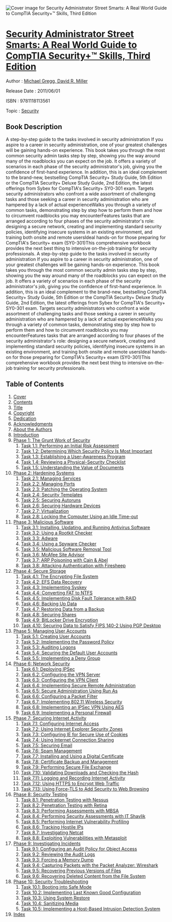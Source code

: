 ![Cover image for Security Administrator Street Smarts: A Real World Guide to CompTIA Security+™ Skills, Third Edition](https://imgdetail.ebookreading.net/cover/cover/security/EB9781118113561.jpg)

[Security Administrator Street Smarts: A Real World Guide to CompTIA Security+™ Skills, Third Edition](https://ebookreading.net/view/book/Security+Administrator+Street+Smarts%3A+A+Real+World+Guide+to+CompTIA+Security%2B%E2%84%A2+Skills%2C+Third+Edition-EB9781118113561_1.html "Security Administrator Street Smarts: A Real World Guide to CompTIA Security+™ Skills, Third Edition")
====================================================================================================================

Author : [Michael Gregg](https://ebookreading.net/search/author/Michael+Gregg),[ David R. Miller](https://ebookreading.net/search/author/+David+R.+Miller)

Release Date : 2011/06/01

ISBN : 9781118113561

Topic : [Security](https://ebookreading.net/search/category/security)

Book Description
-----------------

A step-by-step guide to the tasks involved in security administration
If you aspire to a career in security administration, one of your greatest challenges will be gaining hands-on experience. This book takes you through the most common security admin tasks step by step, showing you the way around many of the roadblocks you can expect on the job. It offers a variety of scenarios in each phase of the security administrator's job, giving you the confidence of first-hand experience.
In addition, this is an ideal complement to the brand-new, bestselling CompTIA Security+ Study Guide, 5th Edition or the CompTIA Security+ Deluxe Study Guide, 2nd Edition, the latest offerings from Sybex for CompTIA's Security+ SY0-301 exam.
Targets security administrators who confront a wide assortment of challenging tasks and those seeking a career in security administration who are hampered by a lack of actual experienceWalks you through a variety of common tasks, demonstrating step by step how to perform them and how to circumvent roadblocks you may encounterFeatures tasks that are arranged according to four phases of the security administrator's role: designing a secure network, creating and implementing standard security policies, identifying insecure systems in an existing environment, and training both onsite and remote usersIdeal hands-on for those preparing for CompTIA's Security+ exam (SY0-301)This comprehensive workbook provides the next best thing to intensive on-the-job training for security professionals.
              A step-by-step guide to the tasks involved in security administration
If you aspire to a career in security administration, one of your greatest challenges will be gaining hands-on experience. This book takes you through the most common security admin tasks step by step, showing you the way around many of the roadblocks you can expect on the job. It offers a variety of scenarios in each phase of the security administrator's job, giving you the confidence of first-hand experience.
In addition, this is an ideal complement to the brand-new, bestselling CompTIA Security+ Study Guide, 5th Edition or the CompTIA Security+ Deluxe Study Guide, 2nd Edition, the latest offerings from Sybex for CompTIA's Security+ SY0-301 exam.
Targets security administrators who confront a wide assortment of challenging tasks and those seeking a career in security administration who are hampered by a lack of actual experienceWalks you through a variety of common tasks, demonstrating step by step how to perform them and how to circumvent roadblocks you may encounterFeatures tasks that are arranged according to four phases of the security administrator's role: designing a secure network, creating and implementing standard security policies, identifying insecure systems in an existing environment, and training both onsite and remote usersIdeal hands-on for those preparing for CompTIA's Security+ exam (SY0-301)This comprehensive workbook provides the next best thing to intensive on-the-job training for security professionals.
              
Table of Contents
-----------------

1. [Cover](https://ebookreading.net/view/book/Security+Administrator+Street+Smarts%3A+A+Real+World+Guide+to+CompTIA+Security%2B%E2%84%A2+Skills%2C+Third+Edition-EB9781118113561_1.html)
1. [Contents](https://ebookreading.net/view/book/Security+Administrator+Street+Smarts%3A+A+Real+World+Guide+to+CompTIA+Security%2B%E2%84%A2+Skills%2C+Third+Edition-EB9781118113561_2.html)
1. [Title](https://ebookreading.net/view/book/Security+Administrator+Street+Smarts%3A+A+Real+World+Guide+to+CompTIA+Security%2B%E2%84%A2+Skills%2C+Third+Edition-EB9781118113561_3.html)
1. [Copyright](https://ebookreading.net/view/book/Security+Administrator+Street+Smarts%3A+A+Real+World+Guide+to+CompTIA+Security%2B%E2%84%A2+Skills%2C+Third+Edition-EB9781118113561_4.html)
1. [Dedication](https://ebookreading.net/view/book/Security+Administrator+Street+Smarts%3A+A+Real+World+Guide+to+CompTIA+Security%2B%E2%84%A2+Skills%2C+Third+Edition-EB9781118113561_5.html)
1. [Acknowledgments](https://ebookreading.net/view/book/Security+Administrator+Street+Smarts%3A+A+Real+World+Guide+to+CompTIA+Security%2B%E2%84%A2+Skills%2C+Third+Edition-EB9781118113561_6.html)
1. [About the Authors](https://ebookreading.net/view/book/Security+Administrator+Street+Smarts%3A+A+Real+World+Guide+to+CompTIA+Security%2B%E2%84%A2+Skills%2C+Third+Edition-EB9781118113561_7.html)
1. [Introduction](https://ebookreading.net/view/book/Security+Administrator+Street+Smarts%3A+A+Real+World+Guide+to+CompTIA+Security%2B%E2%84%A2+Skills%2C+Third+Edition-EB9781118113561_8.html)
1. [Phase 1: The Grunt Work of Security](https://ebookreading.net/view/book/Security+Administrator+Street+Smarts%3A+A+Real+World+Guide+to+CompTIA+Security%2B%E2%84%A2+Skills%2C+Third+Edition-EB9781118113561_9.html)
    1. [Task 1.1: Performing an Initial Risk Assessment](https://ebookreading.net/view/book/Security+Administrator+Street+Smarts%3A+A+Real+World+Guide+to+CompTIA+Security%2B%E2%84%A2+Skills%2C+Third+Edition-EB9781118113561_10.html#sec1)
    1. [Task 1.2: Determining Which Security Policy Is Most Important](https://ebookreading.net/view/book/Security+Administrator+Street+Smarts%3A+A+Real+World+Guide+to+CompTIA+Security%2B%E2%84%A2+Skills%2C+Third+Edition-EB9781118113561_11.html#sec2)
    1. [Task 1.3: Establishing a User-Awareness Program](https://ebookreading.net/view/book/Security+Administrator+Street+Smarts%3A+A+Real+World+Guide+to+CompTIA+Security%2B%E2%84%A2+Skills%2C+Third+Edition-EB9781118113561_12.html#sec3)
    1. [Task 1.4: Reviewing a Physical-Security Checklist](https://ebookreading.net/view/book/Security+Administrator+Street+Smarts%3A+A+Real+World+Guide+to+CompTIA+Security%2B%E2%84%A2+Skills%2C+Third+Edition-EB9781118113561_13.html#sec4)
    1. [Task 1.5: Understanding the Value of Documents](https://ebookreading.net/view/book/Security+Administrator+Street+Smarts%3A+A+Real+World+Guide+to+CompTIA+Security%2B%E2%84%A2+Skills%2C+Third+Edition-EB9781118113561_14.html#sec5)
1. [Phase 2: Hardening Systems](https://ebookreading.net/view/book/Security+Administrator+Street+Smarts%3A+A+Real+World+Guide+to+CompTIA+Security%2B%E2%84%A2+Skills%2C+Third+Edition-EB9781118113561_15.html)
    1. [Task 2.1: Managing Services](https://ebookreading.net/view/book/Security+Administrator+Street+Smarts%3A+A+Real+World+Guide+to+CompTIA+Security%2B%E2%84%A2+Skills%2C+Third+Edition-EB9781118113561_16.html#sec6)
    1. [Task 2.2: Managing Ports](https://ebookreading.net/view/book/Security+Administrator+Street+Smarts%3A+A+Real+World+Guide+to+CompTIA+Security%2B%E2%84%A2+Skills%2C+Third+Edition-EB9781118113561_17.html#sec7)
    1. [Task 2.3: Patching the Operating System](https://ebookreading.net/view/book/Security+Administrator+Street+Smarts%3A+A+Real+World+Guide+to+CompTIA+Security%2B%E2%84%A2+Skills%2C+Third+Edition-EB9781118113561_18.html#sec8)
    1. [Task 2.4: Security Templates](https://ebookreading.net/view/book/Security+Administrator+Street+Smarts%3A+A+Real+World+Guide+to+CompTIA+Security%2B%E2%84%A2+Skills%2C+Third+Edition-EB9781118113561_19.html#sec9)
    1. [Task 2.5: Securing Autoruns](https://ebookreading.net/view/book/Security+Administrator+Street+Smarts%3A+A+Real+World+Guide+to+CompTIA+Security%2B%E2%84%A2+Skills%2C+Third+Edition-EB9781118113561_20.html#sec10)
    1. [Task 2.6: Securing Hardware Devices](https://ebookreading.net/view/book/Security+Administrator+Street+Smarts%3A+A+Real+World+Guide+to+CompTIA+Security%2B%E2%84%A2+Skills%2C+Third+Edition-EB9781118113561_21.html#sec11)
    1. [Task 2.7: Virtualization](https://ebookreading.net/view/book/Security+Administrator+Street+Smarts%3A+A+Real+World+Guide+to+CompTIA+Security%2B%E2%84%A2+Skills%2C+Third+Edition-EB9781118113561_22.html#sec12)
    1. [Task 2.8: Locking the Computer Using an Idle Time-out](https://ebookreading.net/view/book/Security+Administrator+Street+Smarts%3A+A+Real+World+Guide+to+CompTIA+Security%2B%E2%84%A2+Skills%2C+Third+Edition-EB9781118113561_23.html#sec13)
1. [Phase 3: Malicious Software](https://ebookreading.net/view/book/Security+Administrator+Street+Smarts%3A+A+Real+World+Guide+to+CompTIA+Security%2B%E2%84%A2+Skills%2C+Third+Edition-EB9781118113561_24.html)
    1. [Task 3.1: Installing, Updating, and Running Antivirus Software](https://ebookreading.net/view/book/Security+Administrator+Street+Smarts%3A+A+Real+World+Guide+to+CompTIA+Security%2B%E2%84%A2+Skills%2C+Third+Edition-EB9781118113561_25.html#sec14)
    1. [Task 3.2: Using a Rootkit Checker](https://ebookreading.net/view/book/Security+Administrator+Street+Smarts%3A+A+Real+World+Guide+to+CompTIA+Security%2B%E2%84%A2+Skills%2C+Third+Edition-EB9781118113561_26.html#sec15)
    1. [Task 3.3: Adware](https://ebookreading.net/view/book/Security+Administrator+Street+Smarts%3A+A+Real+World+Guide+to+CompTIA+Security%2B%E2%84%A2+Skills%2C+Third+Edition-EB9781118113561_27.html#sec16)
    1. [Task 3.4: Using a Spyware Checker](https://ebookreading.net/view/book/Security+Administrator+Street+Smarts%3A+A+Real+World+Guide+to+CompTIA+Security%2B%E2%84%A2+Skills%2C+Third+Edition-EB9781118113561_28.html#sec17)
    1. [Task 3.5: Malicious Software Removal Tool](https://ebookreading.net/view/book/Security+Administrator+Street+Smarts%3A+A+Real+World+Guide+to+CompTIA+Security%2B%E2%84%A2+Skills%2C+Third+Edition-EB9781118113561_29.html#sec18)
    1. [Task 3.6: McAfee Site Advisor](https://ebookreading.net/view/book/Security+Administrator+Street+Smarts%3A+A+Real+World+Guide+to+CompTIA+Security%2B%E2%84%A2+Skills%2C+Third+Edition-EB9781118113561_30.html#sec19)
    1. [Task 3.7: ARP Poisoning with Cain &amp; Abel](https://ebookreading.net/view/book/Security+Administrator+Street+Smarts%3A+A+Real+World+Guide+to+CompTIA+Security%2B%E2%84%A2+Skills%2C+Third+Edition-EB9781118113561_31.html#sec20)
    1. [Task 3.8: Attacking Authentication with Firesheep](https://ebookreading.net/view/book/Security+Administrator+Street+Smarts%3A+A+Real+World+Guide+to+CompTIA+Security%2B%E2%84%A2+Skills%2C+Third+Edition-EB9781118113561_32.html#sec21)
1. [Phase 4: Secure Storage](https://ebookreading.net/view/book/Security+Administrator+Street+Smarts%3A+A+Real+World+Guide+to+CompTIA+Security%2B%E2%84%A2+Skills%2C+Third+Edition-EB9781118113561_33.html)
    1. [Task 4.1: The Encrypting File System](https://ebookreading.net/view/book/Security+Administrator+Street+Smarts%3A+A+Real+World+Guide+to+CompTIA+Security%2B%E2%84%A2+Skills%2C+Third+Edition-EB9781118113561_34.html#sec22)
    1. [Task 4.2: EFS Data Recovery](https://ebookreading.net/view/book/Security+Administrator+Street+Smarts%3A+A+Real+World+Guide+to+CompTIA+Security%2B%E2%84%A2+Skills%2C+Third+Edition-EB9781118113561_35.html#sec23)
    1. [Task 4.3: Implementing Syskey](https://ebookreading.net/view/book/Security+Administrator+Street+Smarts%3A+A+Real+World+Guide+to+CompTIA+Security%2B%E2%84%A2+Skills%2C+Third+Edition-EB9781118113561_36.html#sec24)
    1. [Task 4.4: Converting FAT to NTFS](https://ebookreading.net/view/book/Security+Administrator+Street+Smarts%3A+A+Real+World+Guide+to+CompTIA+Security%2B%E2%84%A2+Skills%2C+Third+Edition-EB9781118113561_37.html#sec25)
    1. [Task 4.5: Implementing Disk Fault Tolerance with RAID](https://ebookreading.net/view/book/Security+Administrator+Street+Smarts%3A+A+Real+World+Guide+to+CompTIA+Security%2B%E2%84%A2+Skills%2C+Third+Edition-EB9781118113561_38.html#sec26)
    1. [Task 4.6: Backing Up Data](https://ebookreading.net/view/book/Security+Administrator+Street+Smarts%3A+A+Real+World+Guide+to+CompTIA+Security%2B%E2%84%A2+Skills%2C+Third+Edition-EB9781118113561_39.html#sec27)
    1. [Task 4.7: Restoring Data from a Backup](https://ebookreading.net/view/book/Security+Administrator+Street+Smarts%3A+A+Real+World+Guide+to+CompTIA+Security%2B%E2%84%A2+Skills%2C+Third+Edition-EB9781118113561_40.html#sec28)
    1. [Task 4.8: Securing Shares](https://ebookreading.net/view/book/Security+Administrator+Street+Smarts%3A+A+Real+World+Guide+to+CompTIA+Security%2B%E2%84%A2+Skills%2C+Third+Edition-EB9781118113561_41.html#sec29)
    1. [Task 4.9: BitLocker Drive Encryption](https://ebookreading.net/view/book/Security+Administrator+Street+Smarts%3A+A+Real+World+Guide+to+CompTIA+Security%2B%E2%84%A2+Skills%2C+Third+Edition-EB9781118113561_42.html#sec30)
    1. [Task 4.10: Securing Data to Satisfy FIPS 140-2 Using PGP Desktop](https://ebookreading.net/view/book/Security+Administrator+Street+Smarts%3A+A+Real+World+Guide+to+CompTIA+Security%2B%E2%84%A2+Skills%2C+Third+Edition-EB9781118113561_43.html#sec31)
1. [Phase 5: Managing User Accounts](https://ebookreading.net/view/book/Security+Administrator+Street+Smarts%3A+A+Real+World+Guide+to+CompTIA+Security%2B%E2%84%A2+Skills%2C+Third+Edition-EB9781118113561_44.html)
    1. [Task 5.1: Creating User Accounts](https://ebookreading.net/view/book/Security+Administrator+Street+Smarts%3A+A+Real+World+Guide+to+CompTIA+Security%2B%E2%84%A2+Skills%2C+Third+Edition-EB9781118113561_45.html#sec32)
    1. [Task 5.2: Implementing the Password Policy](https://ebookreading.net/view/book/Security+Administrator+Street+Smarts%3A+A+Real+World+Guide+to+CompTIA+Security%2B%E2%84%A2+Skills%2C+Third+Edition-EB9781118113561_46.html#sec33)
    1. [Task 5.3: Auditing Logons](https://ebookreading.net/view/book/Security+Administrator+Street+Smarts%3A+A+Real+World+Guide+to+CompTIA+Security%2B%E2%84%A2+Skills%2C+Third+Edition-EB9781118113561_47.html#sec34)
    1. [Task 5.4: Securing the Default User Accounts](https://ebookreading.net/view/book/Security+Administrator+Street+Smarts%3A+A+Real+World+Guide+to+CompTIA+Security%2B%E2%84%A2+Skills%2C+Third+Edition-EB9781118113561_48.html#sec35)
    1. [Task 5.5: Implementing a Deny Group](https://ebookreading.net/view/book/Security+Administrator+Street+Smarts%3A+A+Real+World+Guide+to+CompTIA+Security%2B%E2%84%A2+Skills%2C+Third+Edition-EB9781118113561_50.html#sec36)
1. [Phase 6: Network Security](https://ebookreading.net/view/book/Security+Administrator+Street+Smarts%3A+A+Real+World+Guide+to+CompTIA+Security%2B%E2%84%A2+Skills%2C+Third+Edition-EB9781118113561_51.html)
    1. [Task 6.1: Deploying IPSec](https://ebookreading.net/view/book/Security+Administrator+Street+Smarts%3A+A+Real+World+Guide+to+CompTIA+Security%2B%E2%84%A2+Skills%2C+Third+Edition-EB9781118113561_0.html#sec37)
    1. [Task 6.2: Configuring the VPN Server](https://ebookreading.net/view/book/Security+Administrator+Street+Smarts%3A+A+Real+World+Guide+to+CompTIA+Security%2B%E2%84%A2+Skills%2C+Third+Edition-EB9781118113561_52.html#sec38)
    1. [Task 6.3: Configuring the VPN Client](https://ebookreading.net/view/book/Security+Administrator+Street+Smarts%3A+A+Real+World+Guide+to+CompTIA+Security%2B%E2%84%A2+Skills%2C+Third+Edition-EB9781118113561_53.html#sec39)
    1. [Task 6.4: Implementing Secure Remote Administration](https://ebookreading.net/view/book/Security+Administrator+Street+Smarts%3A+A+Real+World+Guide+to+CompTIA+Security%2B%E2%84%A2+Skills%2C+Third+Edition-EB9781118113561_54.html#sec40)
    1. [Task 6.5: Secure Administration Using Run As](https://ebookreading.net/view/book/Security+Administrator+Street+Smarts%3A+A+Real+World+Guide+to+CompTIA+Security%2B%E2%84%A2+Skills%2C+Third+Edition-EB9781118113561_55.html#sec41)
    1. [Task 6.6: Configuring a Packet Filter](https://ebookreading.net/view/book/Security+Administrator+Street+Smarts%3A+A+Real+World+Guide+to+CompTIA+Security%2B%E2%84%A2+Skills%2C+Third+Edition-EB9781118113561_56.html#sec42)
    1. [Task 6.7: Implementing 802.11 Wireless Security](https://ebookreading.net/view/book/Security+Administrator+Street+Smarts%3A+A+Real+World+Guide+to+CompTIA+Security%2B%E2%84%A2+Skills%2C+Third+Edition-EB9781118113561_57.html#sec43)
    1. [Task 6.8: Implementing an IPSec VPN Using AES](https://ebookreading.net/view/book/Security+Administrator+Street+Smarts%3A+A+Real+World+Guide+to+CompTIA+Security%2B%E2%84%A2+Skills%2C+Third+Edition-EB9781118113561_58.html#sec44)
    1. [Task 6.9: Implementing a Personal Firewall](https://ebookreading.net/view/book/Security+Administrator+Street+Smarts%3A+A+Real+World+Guide+to+CompTIA+Security%2B%E2%84%A2+Skills%2C+Third+Edition-EB9781118113561_59.html#sec45)
1. [Phase 7: Securing Internet Activity](https://ebookreading.net/view/book/Security+Administrator+Street+Smarts%3A+A+Real+World+Guide+to+CompTIA+Security%2B%E2%84%A2+Skills%2C+Third+Edition-EB9781118113561_60.html)
    1. [Task 7.1: Configuring Internet Access](https://ebookreading.net/view/book/Security+Administrator+Street+Smarts%3A+A+Real+World+Guide+to+CompTIA+Security%2B%E2%84%A2+Skills%2C+Third+Edition-EB9781118113561_61.html#sec46)
    1. [Task 7.2: Using Internet Explorer Security Zones](https://ebookreading.net/view/book/Security+Administrator+Street+Smarts%3A+A+Real+World+Guide+to+CompTIA+Security%2B%E2%84%A2+Skills%2C+Third+Edition-EB9781118113561_62.html#sec47)
    1. [Task 7.3: Configuring IE for Secure Use of Cookies](https://ebookreading.net/view/book/Security+Administrator+Street+Smarts%3A+A+Real+World+Guide+to+CompTIA+Security%2B%E2%84%A2+Skills%2C+Third+Edition-EB9781118113561_63.html#sec48)
    1. [Task 7.4: Using Internet Connection Sharing](https://ebookreading.net/view/book/Security+Administrator+Street+Smarts%3A+A+Real+World+Guide+to+CompTIA+Security%2B%E2%84%A2+Skills%2C+Third+Edition-EB9781118113561_64.html#sec49)
    1. [Task 7.5: Securing Email](https://ebookreading.net/view/book/Security+Administrator+Street+Smarts%3A+A+Real+World+Guide+to+CompTIA+Security%2B%E2%84%A2+Skills%2C+Third+Edition-EB9781118113561_65.html#sec50)
    1. [Task 7.6: Spam Management](https://ebookreading.net/view/book/Security+Administrator+Street+Smarts%3A+A+Real+World+Guide+to+CompTIA+Security%2B%E2%84%A2+Skills%2C+Third+Edition-EB9781118113561_66.html#sec51)
    1. [Task 7.7: Installing and Using a Digital Certificate](https://ebookreading.net/view/book/Security+Administrator+Street+Smarts%3A+A+Real+World+Guide+to+CompTIA+Security%2B%E2%84%A2+Skills%2C+Third+Edition-EB9781118113561_67.html#sec52)
    1. [Task 7.8: Certificate Backup and Management](https://ebookreading.net/view/book/Security+Administrator+Street+Smarts%3A+A+Real+World+Guide+to+CompTIA+Security%2B%E2%84%A2+Skills%2C+Third+Edition-EB9781118113561_68.html#sec53)
    1. [Task 7.9: Performing Secure File Exchange](https://ebookreading.net/view/book/Security+Administrator+Street+Smarts%3A+A+Real+World+Guide+to+CompTIA+Security%2B%E2%84%A2+Skills%2C+Third+Edition-EB9781118113561_69.html#sec54)
    1. [Task 7.10: Validating Downloads and Checking the Hash](https://ebookreading.net/view/book/Security+Administrator+Street+Smarts%3A+A+Real+World+Guide+to+CompTIA+Security%2B%E2%84%A2+Skills%2C+Third+Edition-EB9781118113561_70.html#sec55)
    1. [Task 7.11: Logging and Recording Internet Activity](https://ebookreading.net/view/book/Security+Administrator+Street+Smarts%3A+A+Real+World+Guide+to+CompTIA+Security%2B%E2%84%A2+Skills%2C+Third+Edition-EB9781118113561_71.html#sec56)
    1. [Task 7.12: Using HTTPS to Encrypt Web Traffic](https://ebookreading.net/view/book/Security+Administrator+Street+Smarts%3A+A+Real+World+Guide+to+CompTIA+Security%2B%E2%84%A2+Skills%2C+Third+Edition-EB9781118113561_72.html#sec57)
    1. [Task 7.13: Using Force-TLS to Add Security to Web Browsing](https://ebookreading.net/view/book/Security+Administrator+Street+Smarts%3A+A+Real+World+Guide+to+CompTIA+Security%2B%E2%84%A2+Skills%2C+Third+Edition-EB9781118113561_73.html#sec58)
1. [Phase 8: Security Testing](https://ebookreading.net/view/book/Security+Administrator+Street+Smarts%3A+A+Real+World+Guide+to+CompTIA+Security%2B%E2%84%A2+Skills%2C+Third+Edition-EB9781118113561_75.html)
    1. [Task 8.1: Penetration Testing with Nessus](https://ebookreading.net/view/book/Security+Administrator+Street+Smarts%3A+A+Real+World+Guide+to+CompTIA+Security%2B%E2%84%A2+Skills%2C+Third+Edition-EB9781118113561_0.html#sec59)
    1. [Task 8.2: Penetration Testing with Retina](https://ebookreading.net/view/book/Security+Administrator+Street+Smarts%3A+A+Real+World+Guide+to+CompTIA+Security%2B%E2%84%A2+Skills%2C+Third+Edition-EB9781118113561_77.html#sec60)
    1. [Task 8.3: Performing Assessments with MBSA](https://ebookreading.net/view/book/Security+Administrator+Street+Smarts%3A+A+Real+World+Guide+to+CompTIA+Security%2B%E2%84%A2+Skills%2C+Third+Edition-EB9781118113561_0.html#sec61)
    1. [Task 8.4: Performing Security Assessments with IT Shavlik](https://ebookreading.net/view/book/Security+Administrator+Street+Smarts%3A+A+Real+World+Guide+to+CompTIA+Security%2B%E2%84%A2+Skills%2C+Third+Edition-EB9781118113561_78.html#sec62)
    1. [Task 8.5: Performing Internet Vulnerability Profiling](https://ebookreading.net/view/book/Security+Administrator+Street+Smarts%3A+A+Real+World+Guide+to+CompTIA+Security%2B%E2%84%A2+Skills%2C+Third+Edition-EB9781118113561_79.html#sec63)
    1. [Task 8.6: Tracking Hostile IPs](https://ebookreading.net/view/book/Security+Administrator+Street+Smarts%3A+A+Real+World+Guide+to+CompTIA+Security%2B%E2%84%A2+Skills%2C+Third+Edition-EB9781118113561_80.html#sec64)
    1. [Task 8.7: Investigating Netcat](https://ebookreading.net/view/book/Security+Administrator+Street+Smarts%3A+A+Real+World+Guide+to+CompTIA+Security%2B%E2%84%A2+Skills%2C+Third+Edition-EB9781118113561_81.html#sec65)
    1. [Task 8.8: Exploiting Vulnerabilities with Metasploit](https://ebookreading.net/view/book/Security+Administrator+Street+Smarts%3A+A+Real+World+Guide+to+CompTIA+Security%2B%E2%84%A2+Skills%2C+Third+Edition-EB9781118113561_82.html#sec66)
1. [Phase 9: Investigating Incidents](https://ebookreading.net/view/book/Security+Administrator+Street+Smarts%3A+A+Real+World+Guide+to+CompTIA+Security%2B%E2%84%A2+Skills%2C+Third+Edition-EB9781118113561_83.html)
    1. [Task 9.1: Configuring an Audit Policy for Object Access](https://ebookreading.net/view/book/Security+Administrator+Street+Smarts%3A+A+Real+World+Guide+to+CompTIA+Security%2B%E2%84%A2+Skills%2C+Third+Edition-EB9781118113561_85.html#sec67)
    1. [Task 9.2: Reviewing the Audit Logs](https://ebookreading.net/view/book/Security+Administrator+Street+Smarts%3A+A+Real+World+Guide+to+CompTIA+Security%2B%E2%84%A2+Skills%2C+Third+Edition-EB9781118113561_0.html#sec68)
    1. [Task 9.3: Forcing a Memory Dump](https://ebookreading.net/view/book/Security+Administrator+Street+Smarts%3A+A+Real+World+Guide+to+CompTIA+Security%2B%E2%84%A2+Skills%2C+Third+Edition-EB9781118113561_86.html#sec69)
    1. [Task 9.4: Capturing Packets with the Packet Analyzer: Wireshark](https://ebookreading.net/view/book/Security+Administrator+Street+Smarts%3A+A+Real+World+Guide+to+CompTIA+Security%2B%E2%84%A2+Skills%2C+Third+Edition-EB9781118113561_87.html#sec70)
    1. [Task 9.5: Recovering Previous Versions of Files](https://ebookreading.net/view/book/Security+Administrator+Street+Smarts%3A+A+Real+World+Guide+to+CompTIA+Security%2B%E2%84%A2+Skills%2C+Third+Edition-EB9781118113561_88.html#sec71)
    1. [Task 9.6: Recovering Deleted Content from the File System](https://ebookreading.net/view/book/Security+Administrator+Street+Smarts%3A+A+Real+World+Guide+to+CompTIA+Security%2B%E2%84%A2+Skills%2C+Third+Edition-EB9781118113561_89.html#sec72)
1. [Phase 10: Security Troubleshooting](https://ebookreading.net/view/book/Security+Administrator+Street+Smarts%3A+A+Real+World+Guide+to+CompTIA+Security%2B%E2%84%A2+Skills%2C+Third+Edition-EB9781118113561_90.html)
    1. [Task 10.1: Booting into Safe Mode](https://ebookreading.net/view/book/Security+Administrator+Street+Smarts%3A+A+Real+World+Guide+to+CompTIA+Security%2B%E2%84%A2+Skills%2C+Third+Edition-EB9781118113561_91.html#sec73)
    1. [Task 10.2: Implementing Last Known Good Configuration](https://ebookreading.net/view/book/Security+Administrator+Street+Smarts%3A+A+Real+World+Guide+to+CompTIA+Security%2B%E2%84%A2+Skills%2C+Third+Edition-EB9781118113561_92.html#sec74)
    1. [Task 10.3: Using System Restore](https://ebookreading.net/view/book/Security+Administrator+Street+Smarts%3A+A+Real+World+Guide+to+CompTIA+Security%2B%E2%84%A2+Skills%2C+Third+Edition-EB9781118113561_93.html#sec75)
    1. [Task 10.4: Sanitizing Media](https://ebookreading.net/view/book/Security+Administrator+Street+Smarts%3A+A+Real+World+Guide+to+CompTIA+Security%2B%E2%84%A2+Skills%2C+Third+Edition-EB9781118113561_94.html#sec76)
    1. [Task 10.5: Implementing a Host-Based Intrusion Detection System](https://ebookreading.net/view/book/Security+Administrator+Street+Smarts%3A+A+Real+World+Guide+to+CompTIA+Security%2B%E2%84%A2+Skills%2C+Third+Edition-EB9781118113561_96.html#sec77)
1. [Index](https://ebookreading.net/view/book/Security+Administrator+Street+Smarts%3A+A+Real+World+Guide+to+CompTIA+Security%2B%E2%84%A2+Skills%2C+Third+Edition-EB9781118113561_0.html)

